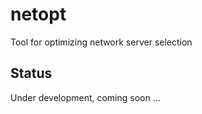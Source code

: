 # netopt
Tool for optimizing network server selection

## Status

Under development, coming soon ...
